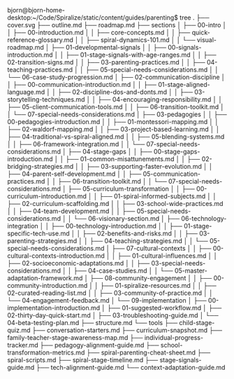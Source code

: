   bjorn@bjorn-home-desktop:~/Code/Spiralize/static/content/guides/parenting$ tree
.
├── cover.svg
├── outline.md
├── roadmap.md
├── sections
│   ├── 00-intro
│   │   ├── 00-introduction.md
│   │   ├── core-concepts.md
│   │   ├── quick-reference-glossary.md
│   │   ├── spiral-dynamics-101.md
│   │   └── visual-roadmap.md
│   ├── 01-developmental-signals
│   │   ├── 00-signals-introduction.md
│   │   ├── 01-stage-signals-with-age-ranges.md
│   │   ├── 02-transition-signs.md
│   │   ├── 03-parenting-practices.md
│   │   ├── 04-teaching-practices.md
│   │   ├── 05-special-needs-considerations.md
│   │   └── 06-case-study-progression.md
│   ├── 02-communication-discipline
│   │   ├── 00-communication-introduction.md
│   │   ├── 01-stage-aligned-language.md
│   │   ├── 02-discipline-dos-and-donts.md
│   │   ├── 03-storytelling-techniques.md
│   │   ├── 04-encouraging-responsibility.md
│   │   ├── 05-client-communication-tools.md
│   │   ├── 06-transition-toolkit.md
│   │   └── 07-special-needs-considerations.md
│   ├── 03-pedagogies
│   │   ├── 00-pedagogies-introduction.md
│   │   ├── 01-montessori-mapping.md
│   │   ├── 02-waldorf-mapping.md
│   │   ├── 03-project-based-learning.md
│   │   ├── 04-traditional-vs-spiral-aligned.md
│   │   ├── 05-blending-systems.md
│   │   ├── 06-framework-integration.md
│   │   └── 07-special-needs-considerations.md
│   ├── 04-stage-gaps
│   │   ├── 00-stage-gaps-introduction.md
│   │   ├── 01-common-misattunements.md
│   │   ├── 02-bridging-strategies.md
│   │   ├── 03-supporting-faster-evolution.md
│   │   ├── 04-parent-self-development.md
│   │   ├── 05-communication-practices.md
│   │   ├── 06-transition-toolkit.md
│   │   └── 07-special-needs-considerations.md
│   ├── 05-curriculum-transformation
│   │   ├── 00-curriculum-introduction.md
│   │   ├── 01-spiral-informed-subjects.md
│   │   ├── 02-curriculum-scaffolding.md
│   │   ├── 03-school-wide-practices.md
│   │   ├── 04-team-development.md
│   │   ├── 05-special-needs-considerations.md
│   │   └── 06-visionary-section.md
│   ├── 06-technology-integration
│   │   ├── 00-technology-introduction.md
│   │   ├── 01-stage-specific-tech-use.md
│   │   ├── 02-benefits-and-risks.md
│   │   ├── 03-parenting-strategies.md
│   │   ├── 04-teaching-strategies.md
│   │   └── 05-special-needs-considerations.md
│   ├── 07-cultural-contexts
│   │   ├── 00-cultural-contexts-introduction.md
│   │   ├── 01-cultural-influences.md
│   │   ├── 02-socioeconomic-adaptations.md
│   │   ├── 03-special-needs-considerations.md
│   │   ├── 04-case-studies.md
│   │   └── 05-master-adaptation-framework.md
│   ├── 08-community-engagement
│   │   ├── 00-community-introduction.md
│   │   ├── 01-spiralize-resources.md
│   │   ├── 02-curated-reading-list.md
│   │   ├── 03-community-of-practice.md
│   │   └── 04-engagement-feedback.md
│   └── 09-implementation
│       ├── 00-implementation-introduction.md
│       ├── 01-suggested-workflow.md
│       ├── 02-thirty-day-quick-start.md
│       ├── 03-troubleshooting-guide.md
│       └── 04-beta-testing-plan.md
├── structure.md
└── tools
    ├── child-stage-quiz.md
    ├── conversation-starters.md
    ├── curriculum-snapshot.md
    ├── family-teacher-stage-awareness-map.md
    ├── individual-progress-tracker.md
    ├── pedagogy-alignment-guide.md
    ├── school-transformation-metrics.md
    ├── spiral-parenting-cheat-sheet.md
    ├── spiral-scripts.md
    ├── spiral-stage-timeline.md
    ├── stage-signals-guide.md
    ├── tech-alignment-guide.md
    └── context-adaptation-guide.md
